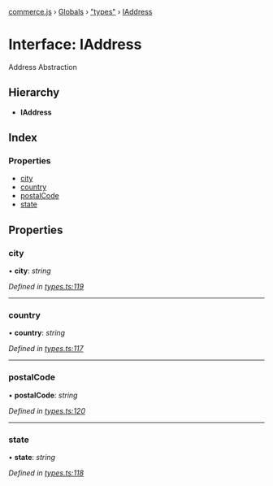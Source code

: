 [commerce.js](../README.md) › [Globals](../globals.md) › ["types"](../modules/_types_.md) › [IAddress](_types_.iaddress.md)

# Interface: IAddress

Address Abstraction

## Hierarchy

* **IAddress**

## Index

### Properties

* [city](_types_.iaddress.md#city)
* [country](_types_.iaddress.md#country)
* [postalCode](_types_.iaddress.md#postalcode)
* [state](_types_.iaddress.md#state)

## Properties

###  city

• **city**: *string*

*Defined in [types.ts:119](https://github.com/shopjs/commerce.js/blob/c24ab5c/src/types.ts#L119)*

___

###  country

• **country**: *string*

*Defined in [types.ts:117](https://github.com/shopjs/commerce.js/blob/c24ab5c/src/types.ts#L117)*

___

###  postalCode

• **postalCode**: *string*

*Defined in [types.ts:120](https://github.com/shopjs/commerce.js/blob/c24ab5c/src/types.ts#L120)*

___

###  state

• **state**: *string*

*Defined in [types.ts:118](https://github.com/shopjs/commerce.js/blob/c24ab5c/src/types.ts#L118)*
